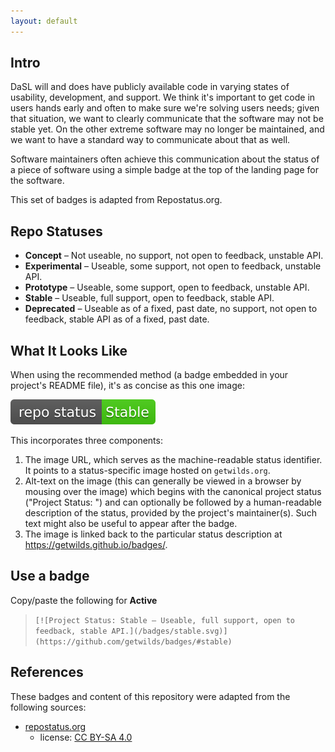```yaml
---
layout: default
---
```


## Intro

DaSL will and does have publicly available code in varying states of usability, development, and support. We think it's important to get code in users hands early and often to make sure we're solving users needs; given that situation, we want to clearly communicate that the software may not be stable yet. On the other extreme software may no longer be maintained, and we want to have a standard way to communicate about that as well.

Software maintainers often achieve this communication about the status of a piece of software using a simple badge at the top of the landing page for the software.

This set of badges is adapted from Repostatus.org.

## Repo Statuses

* <a name="concept"></a>__Concept__ – Not useable, no support, not open to feedback, unstable API.
* <a name="experimental"></a>__Experimental__ – Useable, some support, not open to feedback, unstable API.
* <a name="prototype"></a>__Prototype__ – Useable, some support, open to feedback, unstable API.
* <a name="stable"></a>__Stable__ – Useable, full support, open to feedback, stable API.
* <a name="deprecated"></a>__Deprecated__ – Useable as of a fixed, past date, no support, not open to feedback, stable API as of a fixed, past date.

## What It Looks Like

When using the recommended method (a badge embedded in your project's README file), it's as concise as this one image:

[![Project Status: Stable – Useable, full support, open to feedback, stable API.](/badges/stable.svg)](https://github.com/getwilds/badges/#stable)

This incorporates three components:

1. The image URL, which serves as the machine-readable status identifier. It points to a status-specific image hosted on `getwilds.org`.
2. Alt-text on the image (this can generally be viewed in a browser by mousing over the image) which begins with the canonical project status ("Project Status: <status name>") and can optionally be followed by a human-readable description of the status, provided by the project's maintainer(s). Such text might also be useful to appear after the badge.
3. The image is linked back to the particular status description at <https://getwilds.github.io/badges/>.

## Use a badge

Copy/paste the following for **Active**

> `[![Project Status: Stable – Useable, full support, open to feedback, stable API.](/badges/stable.svg)](https://github.com/getwilds/badges/#stable)`


## References

These badges and content of this repository were adapted from the following sources:

- [repostatus.org](https://www.repostatus.org/)
	- license: [CC BY-SA 4.0](https://creativecommons.org/licenses/by-sa/4.0/)
